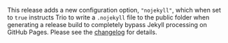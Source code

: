 <!--
template: articlepage
title: Trio v0.0.3 | Trio Blog
appendToTarget: true
category: releases
tag: v0.0.3
articleTitle: Trio v0.0.3
-->
This release adds a new configuration option, `"nojekyll"`, which when set to `true` instructs Trio to write a `.nojekyll` file to the public folder when generating a release build to completely bypass Jekyll processing on GitHub Pages. Please see the <a target="_blank" href="https://github.com/4awpawz/trio/tree/master#v003">changelog</a> for details.
<!-- end -->